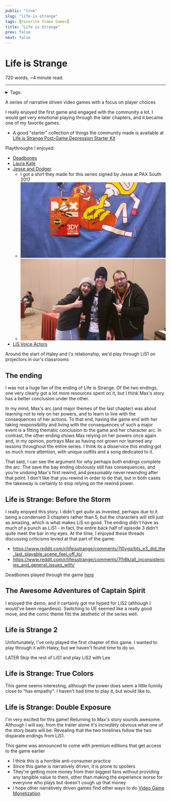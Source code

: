 ```yaml
---
public: "true"
slug: "life-is-strange"
tags: [Favorite Video Games]
title: "Life is Strange"
prev: false
next: false
---
```

<script setup>
import { data } from '../../git.data.ts';
import { useData } from 'vitepress';
const pageData = useData();
</script>
<h1 class="p-name">Life is Strange</h1>
<p>720 words, ~4 minute read. <span v-html="data[`site/${pageData.page.value.relativePath}`]" /></p>
<hr/>

<details><summary>Tags:</summary><a href="/garden/favorite-video-games/index.md">Favorite Video Games</a></details>

A series of narrative driven video games with a focus on player choices

I really enjoyed the first game and engaged with the community a lot. I would get very emotional playing through the later chapters, and it became one of my favorite games.
- A good "starter" collection of things the community made is available at [Life is Strange Post-Game Depression Starter Kit](https://www.reddit.com/r/lifeisstrange/comments/41hjk6/life_is_strange_postgame_depression_starter_kit/)

Playthroughs I enjoyed:
- [Deadbones](https://www.youtube.com/playlist?list=PLweH2EmozgiPQ1xRAF88-VE-eHHlf5sfS)
- [Laura Kate](https://www.youtube.com/playlist?list=PLD0NeEbRY7VR3Vl35qtQyexV9edtlkODU)
- [Jesse and Dodger](https://www.youtube.com/playlist?list=PLFx-KViPXIkFWTwFCBku5KNgv_rsmPh-r)
	- I got a shirt they made for this series signed by Jesse at PAX South 2017
	- <div class="img-container"><img src="/garden/6346b024-885e-45e0-9df6-5ee0311133f7_1718332409063_0.png" title="6346b024-885e-45e0-9df6-5ee0311133f7.png"/></div>
	- <div class="img-container"><img src="/garden/ce7b2612-2ddb-423e-82eb-95c2ed08c4da_1718332277410_0.png" title="ce7b2612-2ddb-423e-82eb-95c2ed08c4da.png"/></div>
- [LiS Voice Actors](https://www.youtube.com/watch?v=zvQmqdnFkZA)

Around the start of Haley and I's relationship, we'd play through LiS1 on projectors in our's classrooms

## The ending

I was not a huge fan of the ending of Life is Strange. Of the two endings, one very clearly got a lot more resources spent on it, but I think Max's story has a better conclusion under the other.

In my mind, Max's arc (and major themes of the last chapter) was about learning not to rely on her powers, and to learn to live with the consequences of her actions. To that end, having the game end with her taking responsibility and living with the consequences of such a major event is a fitting thematic conclusion to the game and her character arc. In contrast, the other ending shows Max relying on her powers once again and, in my opinion, portrays Max as having not grown nor learned any lessons throughout the entire series. I think its a disservice this ending got so much more attention, with unique outfits and a song dedicated to it.

That said, I can see the argument for why perhaps _both_ endings complete the arc. The save the bay ending obviously still has consequences, and you're undoing Max's first rewind, and presumably never rewinding after that point. I don't like that you rewind in order to do that, but in both cases the takeaway is certainly to stop relying on the rewind power.

## Life is Strange: Before the Storm

I really enjoyed this story. I didn't get _quite_ as invested, perhaps due to it being a condensed 3 chapters rather than 5, but the characters will still just as amazing, which is what makes LiS so good. The ending didn't have as much of a punch as LiS1 - in fact, the entire back half of episode 3 didn't quite meet the bar in my eyes. At the time, I enjoyed these threads discussing criticisms levied at that part of the game:
- https://www.reddit.com/r/lifeisstrange/comments/7l0vgq/bts_e3_did_the_last_playable_scene_feel_off_to/
- https://www.reddit.com/r/lifeisstrange/comments/7l1i6k/all_inconsistencies_and_general_issues_with/

Deadbones played through the game [here](https://www.youtube.com/playlist?list=PLweH2EmozgiOuLDIbtyoOnkQ9mWC72HmV)

## The Awesome Adventures of Captain Spirit

I enjoyed the demo, and it certainly got me hyped for LiS2 (although I would've been regardless). Switching to UE seemed like a really good move, and the comic theme fits the aesthetic of the series well.

## Life is Strange 2

Unfortunately, I've only played the first chapter of this game. I wanted to play through it with Haley, but we haven't found time to do so.

LATER Skip the rest of LiS1 and play LiS2 with Lee

## Life is Strange: True Colors

This game seems interesting, although the power does seem a little funnily close to "has empathy". I haven't had time to play it, but would like to.

## Life is Strange: Double Exposure

I'm very excited for this game! Returning to Max's story sounds awesome. Although I will say, from the trailer alone it's _incredibly_ obvious what one of the story beats will be: Revealing that the two timelines follow the two disparate endings from LiS1.

This game was announced to come with premium editions that get access to the game earlier
- I think this is a horrible anti-consumer practice
- Since this game is narratively driven, it is prone to spoilers
- They're getting more money from their biggest fans without providing any tangible value to them, other than making the experience worse for everyone who plays but doesn't cough up that money
- I hope other narratively driven games find other ways to do [Video Game Monetization](/garden/video-game-monetization/index.md)